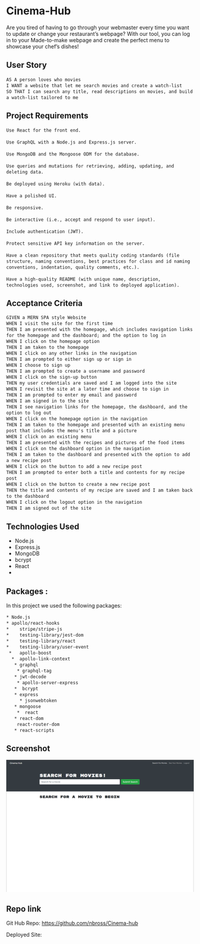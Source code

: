 # Cinema-Hub
Are you tired of having to go through your webmaster every time you want to update or change your restaurant’s webpage? With our tool, you can log in to your Made-to-make webpage and create the perfect menu to showcase your chef’s dishes!
## User Story

```
AS A person loves who movies 
I WANT a website that let me search movies and create a watch-list
SO THAT I can search any title, read descriptions on movies, and build a watch-list tailored to me
```

## Project Requirements

```
Use React for the front end.

Use GraphQL with a Node.js and Express.js server.

Use MongoDB and the Mongoose ODM for the database.

Use queries and mutations for retrieving, adding, updating, and deleting data.

Be deployed using Heroku (with data).

Have a polished UI.

Be responsive.

Be interactive (i.e., accept and respond to user input).

Include authentication (JWT).

Protect sensitive API key information on the server.

Have a clean repository that meets quality coding standards (file structure, naming conventions, best practices for class and id naming conventions, indentation, quality comments, etc.).

Have a high-quality README (with unique name, description, technologies used, screenshot, and link to deployed application).
```

## Acceptance Criteria 
```
GIVEN a MERN SPA style Website
WHEN I visit the site for the first time
THEN I am presented with the homepage, which includes navigation links for the homepage and the dashboard; and the option to log in
WHEN I click on the homepage option
THEN I am taken to the homepage
WHEN I click on any other links in the navigation
THEN I am prompted to either sign up or sign in
WHEN I choose to sign up
THEN I am prompted to create a username and password
WHEN I click on the sign-up button
THEN my user credentials are saved and I am logged into the site
WHEN I revisit the site at a later time and choose to sign in
THEN I am prompted to enter my email and password
WHEN I am signed in to the site
THEN I see navigation links for the homepage, the dashboard, and the option to log out
WHEN I click on the homepage option in the navigation
THEN I am taken to the homepage and presented with an existing menu post that includes the menu's title and a picture
WHEN I click on an existing menu
THEN I am presented with the recipes and pictures of the food items
WHEN I click on the dashboard option in the navigation
THEN I am taken to the dashboard and presented with the option to add a new recipe post
WHEN I click on the button to add a new recipe post
THEN I am prompted to enter both a title and contents for my recipe post
WHEN I click on the button to create a new recipe post
THEN the title and contents of my recipe are saved and I am taken back to the dashboard
WHEN I click on the logout option in the navigation
THEN I am signed out of the site
```

## Technologies Used
* Node.js
* Express.js
* MongoDB
* bcrypt
* React
* 

## Packages :
In this project we used the following packages:
```text
* Node.js
* apollo/react-hooks
*    stripe/stripe-js
*    testing-library/jest-dom
*    testing-library/react
*    testing-library/user-event
 *   apollo-boost
  *  apollo-link-context
   * graphql
    * graphql-tag
   * jwt-decode
    * apollo-server-express
   *  bcrypt
   * express
     * jsonwebtoken
   * mongoose
    *  react
   * react-dom
    react-router-dom
   * react-scripts
```



## Screenshot

![Cinema-Hub](/client/src/assets/img/2022-07-22.png)

## Repo link

Git Hub Repo: https://github.com/nbross/Cinema-hub

Deployed Site: 